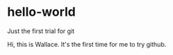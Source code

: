 # hello-world
Just the first trial for git

Hi, this is Wallace. It's the first time for me to try github.
